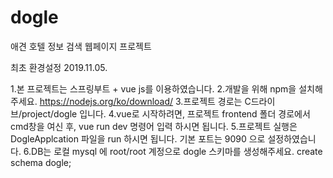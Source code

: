 # dogle
애견 호텔 정보 검색 웹페이지 프로젝트



최초 환경설정 2019.11.05.

1.본 프로젝트는 스프링부트 + vue js를 이용하였습니다.
2.개발을 위해 npm을 설치해주세요. https://nodejs.org/ko/download/
3.프로젝트 경로는 C드라이브/project/dogle 입니다.
4.vue로 시작하려면, 프로젝트 frontend 폴더 경로에서 cmd창을 여신 후, vue run dev 명령어 입력 하시면 됩니다.
5.프로젝트 실행은 DogleApplcation 파일을 run 하시면 됩니다. 기본 포트는 9090 으로 설정하였습니다.
6.DB는 로컬 mysql 에 root/root 계정으로 dogle 스키마를 생성해주세요.  create schema dogle;
